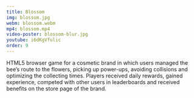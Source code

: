 ```yaml
---
title: Blossom
img: blossom.jpg
webm: blossom.webm
mp4: blossom.mp4
video-poster: blossom-blur.jpg
youtube: i6dKgVfulic
order: 9
---
```

HTML5 browser game for a cosmetic brand in which users managed the bee’s route to the flowers, picking up power-ups, avoiding collisions and optimizing the collecting times. Players received daily rewards, gained experience, competed with other users in leaderboards and received benefits on the store page of the brand.
